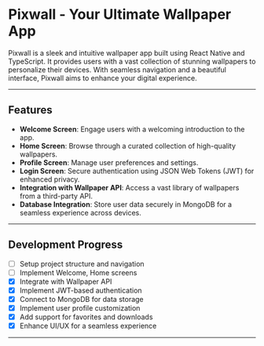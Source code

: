 # Pixwall - Your Ultimate Wallpaper App

Pixwall is a sleek and intuitive wallpaper app built using React Native and TypeScript. It provides users with a vast collection of stunning wallpapers to personalize their devices. With seamless navigation and a beautiful interface, Pixwall aims to enhance your digital experience.

---

## Features

- **Welcome Screen**: Engage users with a welcoming introduction to the app.
- **Home Screen**: Browse through a curated collection of high-quality wallpapers.
- **Profile Screen**: Manage user preferences and settings.
- **Login Screen**: Secure authentication using JSON Web Tokens (JWT) for enhanced privacy.
- **Integration with Wallpaper API**: Access a vast library of wallpapers from a third-party API.
- **Database Integration**: Store user data securely in MongoDB for a seamless experience across devices.

---

## Development Progress

- [ ] Setup project structure and navigation
- [ ] Implement Welcome, Home screens
- [x] Integrate with Wallpaper API
- [x] Implement JWT-based authentication
- [x] Connect to MongoDB for data storage
- [x] Implement user profile customization
- [x] Add support for favorites and downloads
- [x] Enhance UI/UX for a seamless experience

---
